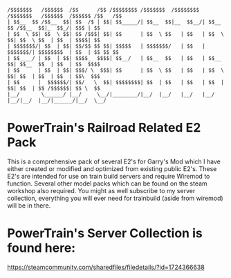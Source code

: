 
    /$$$$$$$   /$$$$$$  /$$      /$$ /$$$$$$$$ /$$$$$$$  /$$$$$$$$ /$$$$$$$   /$$$$$$  /$$$$$$ /$$   /$$       	
    | $$__  $$ /$$__  $$| $$  /$ | $$| $$_____/| $$__  $$|__  $$__/| $$__  $$ /$$__  $$|_  $$_/| $$$ | $$       
    | $$  \ $$| $$  \ $$| $$ /$$$| $$| $$      | $$  \ $$   | $$   | $$  \ $$| $$  \ $$  | $$  | $$$$| $$       
    | $$$$$$$/| $$  | $$| $$/$$ $$ $$| $$$$$   | $$$$$$$/   | $$   | $$$$$$$/| $$$$$$$$  | $$  | $$ $$ $$       
    | $$____/ | $$  | $$| $$$$_  $$$$| $$__/   | $$__  $$   | $$   | $$__  $$| $$__  $$  | $$  | $$  $$$$       
    | $$      | $$  | $$| $$$/ \  $$$| $$      | $$  \ $$   | $$   | $$  \ $$| $$  | $$  | $$  | $$\  $$$       
    | $$      |  $$$$$$/| $$/   \  $$| $$$$$$$$| $$  | $$   | $$   | $$  | $$| $$  | $$ /$$$$$$| $$ \  $$       
    |__/       \______/ |__/     \__/|________/|__/  |__/   |__/   |__/  |__/|__/  |__/|______/|__/  \__/       



# PowerTrain's Railroad Related E2 Pack
This is a comprehensive pack of several E2's for Garry's Mod which I have either created or modified and optimized from existing public E2's. These E2's are intended for use on train build servers and require Wiremod to function. Several other model packs which can be found on the steam workshop also required.
You might as well subscribe to my server collection, everything you will ever need for trainbuild (aside from wiremod) will be in there.

# PowerTrain's Server Collection is found here:
https://steamcommunity.com/sharedfiles/filedetails/?id=1724366638
